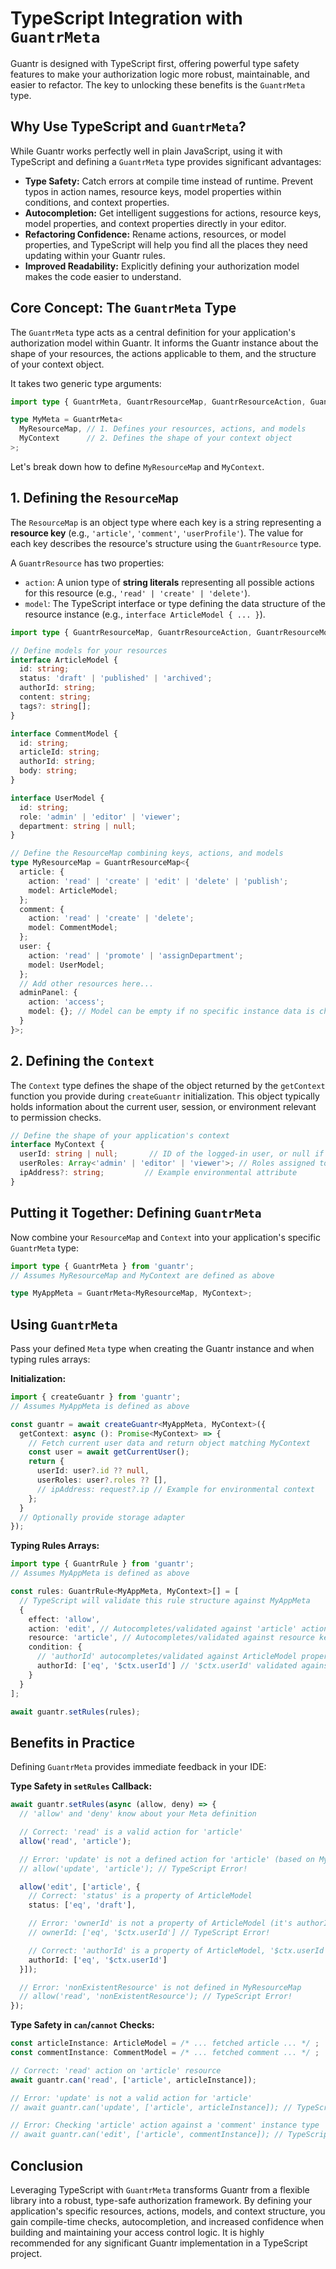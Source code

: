 # TypeScript Integration with `GuantrMeta`

Guantr is designed with TypeScript first, offering powerful type safety features to make your authorization logic more robust, maintainable, and easier to refactor. The key to unlocking these benefits is the `GuantrMeta` type.

## Why Use TypeScript and `GuantrMeta`?

While Guantr works perfectly well in plain JavaScript, using it with TypeScript and defining a `GuantrMeta` type provides significant advantages:

* **Type Safety:** Catch errors at compile time instead of runtime. Prevent typos in action names, resource keys, model properties within conditions, and context properties.
* **Autocompletion:** Get intelligent suggestions for actions, resource keys, model properties, and context properties directly in your editor.
* **Refactoring Confidence:** Rename actions, resources, or model properties, and TypeScript will help you find all the places they need updating within your Guantr rules.
* **Improved Readability:** Explicitly defining your authorization model makes the code easier to understand.

## Core Concept: The `GuantrMeta` Type

The `GuantrMeta` type acts as a central definition for your application's authorization model within Guantr. It informs the Guantr instance about the shape of your resources, the actions applicable to them, and the structure of your context object.

It takes two generic type arguments:

```ts
import type { GuantrMeta, GuantrResourceMap, GuantrResourceAction, GuantrResourceModel } from 'guantr';

type MyMeta = GuantrMeta<
  MyResourceMap, // 1. Defines your resources, actions, and models
  MyContext      // 2. Defines the shape of your context object
>;
```

Let's break down how to define `MyResourceMap` and `MyContext`.

## 1. Defining the `ResourceMap`

The `ResourceMap` is an object type where each key is a string representing a **resource key** (e.g., `'article'`, `'comment'`, `'userProfile'`). The value for each key describes the resource's structure using the `GuantrResource` type.

A `GuantrResource` has two properties:

* `action`: A union type of **string literals** representing all possible actions for this resource (e.g., `'read' | 'create' | 'delete'`).
* `model`: The TypeScript interface or type defining the data structure of the resource instance (e.g., `interface ArticleModel { ... }`).

```ts
import type { GuantrResourceMap, GuantrResourceAction, GuantrResourceModel } from 'guantr';

// Define models for your resources
interface ArticleModel {
  id: string;
  status: 'draft' | 'published' | 'archived';
  authorId: string;
  content: string;
  tags?: string[];
}

interface CommentModel {
  id: string;
  articleId: string;
  authorId: string;
  body: string;
}

interface UserModel {
  id: string;
  role: 'admin' | 'editor' | 'viewer';
  department: string | null;
}

// Define the ResourceMap combining keys, actions, and models
type MyResourceMap = GuantrResourceMap<{
  article: {
    action: 'read' | 'create' | 'edit' | 'delete' | 'publish';
    model: ArticleModel;
  };
  comment: {
    action: 'read' | 'create' | 'delete';
    model: CommentModel;
  };
  user: {
    action: 'read' | 'promote' | 'assignDepartment';
    model: UserModel;
  };
  // Add other resources here...
  adminPanel: {
    action: 'access';
    model: {}; // Model can be empty if no specific instance data is checked
  }
}>;
```

## 2. Defining the `Context`

The `Context` type defines the shape of the object returned by the `getContext` function you provide during `createGuantr` initialization. This object typically holds information about the current user, session, or environment relevant to permission checks.

```ts
// Define the shape of your application's context
interface MyContext {
  userId: string | null;       // ID of the logged-in user, or null if anonymous
  userRoles: Array<'admin' | 'editor' | 'viewer'>; // Roles assigned to the user
  ipAddress?: string;         // Example environmental attribute
}
```

## Putting it Together: Defining `GuantrMeta`

Now combine your `ResourceMap` and `Context` into your application's specific `GuantrMeta` type:

```ts
import type { GuantrMeta } from 'guantr';
// Assumes MyResourceMap and MyContext are defined as above

type MyAppMeta = GuantrMeta<MyResourceMap, MyContext>;
```

## Using `GuantrMeta`

Pass your defined `Meta` type when creating the Guantr instance and when typing rules arrays:

**Initialization:**

```ts
import { createGuantr } from 'guantr';
// Assumes MyAppMeta is defined as above

const guantr = await createGuantr<MyAppMeta, MyContext>({
  getContext: async (): Promise<MyContext> => {
    // Fetch current user data and return object matching MyContext
    const user = await getCurrentUser();
    return {
      userId: user?.id ?? null,
      userRoles: user?.roles ?? [],
      // ipAddress: request?.ip // Example for environmental context
    };
  }
  // Optionally provide storage adapter
});
```

**Typing Rules Arrays:**

```ts
import type { GuantrRule } from 'guantr';
// Assumes MyAppMeta is defined as above

const rules: GuantrRule<MyAppMeta, MyContext>[] = [
  // TypeScript will validate this rule structure against MyAppMeta
  {
    effect: 'allow',
    action: 'edit', // Autocompletes/validated against 'article' actions
    resource: 'article', // Autocompletes/validated against resource keys
    condition: {
      // 'authorId' autocompletes/validated against ArticleModel properties
      authorId: ['eq', '$ctx.userId'] // '$ctx.userId' validated against MyContext
    }
  }
];

await guantr.setRules(rules);
```

## Benefits in Practice

Defining `GuantrMeta` provides immediate feedback in your IDE:

**Type Safety in `setRules` Callback:**

```ts
await guantr.setRules(async (allow, deny) => {
  // 'allow' and 'deny' know about your Meta definition

  // Correct: 'read' is a valid action for 'article'
  allow('read', 'article');

  // Error: 'update' is not a defined action for 'article' (based on MyResourceMap)
  // allow('update', 'article'); // TypeScript Error!

  allow('edit', ['article', {
    // Correct: 'status' is a property of ArticleModel
    status: ['eq', 'draft'],

    // Error: 'ownerId' is not a property of ArticleModel (it's authorId)
    // ownerId: ['eq', '$ctx.userId'] // TypeScript Error!

    // Correct: 'authorId' is a property of ArticleModel, '$ctx.userId' is in MyContext
    authorId: ['eq', '$ctx.userId']
  }]);

  // Error: 'nonExistentResource' is not defined in MyResourceMap
  // allow('read', 'nonExistentResource'); // TypeScript Error!
});
```

**Type Safety in `can`/`cannot` Checks:**

```ts
const articleInstance: ArticleModel = /* ... fetched article ... */ ;
const commentInstance: CommentModel = /* ... fetched comment ... */ ;

// Correct: 'read' action on 'article' resource
await guantr.can('read', ['article', articleInstance]);

// Error: 'update' is not a valid action for 'article'
// await guantr.can('update', ['article', articleInstance]); // TypeScript Error!

// Error: Checking 'article' action against a 'comment' instance type
// await guantr.can('edit', ['article', commentInstance]); // TypeScript Error!
```

## Conclusion

Leveraging TypeScript with `GuantrMeta` transforms Guantr from a flexible library into a robust, type-safe authorization framework. By defining your application's specific resources, actions, models, and context structure, you gain compile-time checks, autocompletion, and increased confidence when building and maintaining your access control logic. It is highly recommended for any significant Guantr implementation in a TypeScript project.
